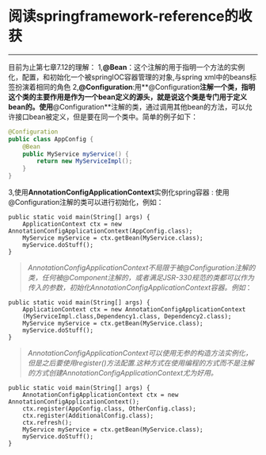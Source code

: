 # 阅读springframework-reference的收获


---

目前为止第七章7.12的理解：
1,**@Bean**：这个注解的用于指明一个方法的实例化，配置，和初始化一个被springIOC容器管理的对象,与spring xml中的beans标签扮演着相同的角色
2,**@Configuration**:用**@Configuration**注解一个类，指明这个类的主要作用是作为一个bean定义的源头，就是说这个类是专门用于定义bean的。使用**@Configuration**注解的类，通过调用其他bean的方法，可以允许接口bean被定义，但是要在同一个类中。简单的例子如下：
```java
@Configuration
public class AppConfig {
    @Bean
    public MyService myService() {
        return new MyServiceImpl();
    }
}
```
3,使用**AnnotationConfigApplicationContext**实例化spring容器
:    使用@Configuration注解的类可以进行初始化，例如：
```
public static void main(String[] args) {
    ApplicationContext ctx = new  AnnotationConfigApplicationContext(AppConfig.class);
    MyService myService = ctx.getBean(MyService.class);
    myService.doStuff();
}
```

> *AnnotationConfigApplicationContext不局限于被@Configuration注解的类，任何被@Component注解的，或者满足JSR-330规范的类都可以作为传入的参数，初始化AnnotationConfigApplicationContext容器。例如*：

```
public static void main(String[] args) {
    ApplicationContext ctx = new AnnotationConfigApplicationContext
    (MyServiceImpl.class,Dependency1.class, Dependency2.class);
    MyService myService = ctx.getBean(MyService.class);
    myService.doStuff();
}
```
> *AnnotationConfigApplicationContext可以使用无参的构造方法实例化，但是之后要使用register()方法配置.这种方式在使用编程的方式而不是注解的方式创建AnnotationConfigApplicationContext尤为好用。*

```
public static void main(String[] args) {
    AnnotationConfigApplicationContext ctx = new  AnnotationConfigApplicationContext();
    ctx.register(AppConfig.class, OtherConfig.class);
    ctx.register(AdditionalConfig.class);
    ctx.refresh();
    MyService myService = ctx.getBean(MyService.class);
    myService.doStuff();
}
```
